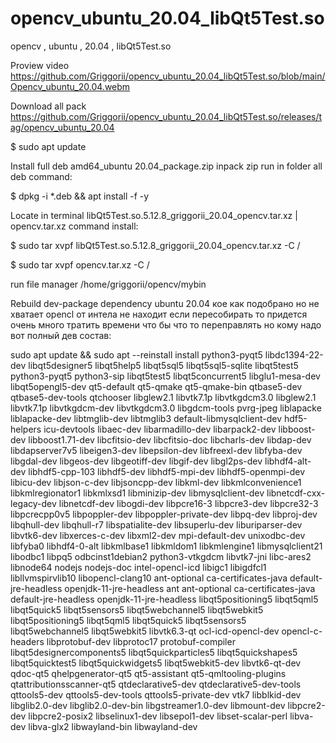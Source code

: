 # opencv_ubuntu_20.04_libQt5Test.so
opencv , ubuntu , 20.04 , libQt5Test.so

Proview video https://github.com/Griggorii/opencv_ubuntu_20.04_libQt5Test.so/blob/main/Opencv_ubuntu_20.04.webm

Download all pack https://github.com/Griggorii/opencv_ubuntu_20.04_libQt5Test.so/releases/tag/opencv_ubuntu_20.04

$ sudo apt update

Install full deb amd64_ubuntu 20.04_package.zip inpack zip run in folder all deb command:

$ dpkg -i *.deb && apt install -f -y

Locate in terminal libQt5Test.so.5.12.8_griggorii_20.04_opencv.tar.xz | opencv.tar.xz command install:

$ sudo tar xvpf libQt5Test.so.5.12.8_griggorii_20.04_opencv.tar.xz -C /

$ sudo tar xvpf opencv.tar.xz -C /

run file manager /home/griggorii/opencv/mybin

Rebuild dev-package dependency ubuntu 20.04 кое как подобрано но не хватает opencl от интела не находит если пересобирать то придется очень много тратить времени что бы что то переправлять но кому надо вот полный дев состав:

sudo apt update && sudo apt --reinstall install python3-pyqt5 libdc1394-22-dev libqt5designer5 libqt5help5 libqt5sql5 libqt5sql5-sqlite libqt5test5 python3-pyqt5 python3-sip libqt5test5 libqt5concurrent5 libglu1-mesa-dev libqt5opengl5-dev qt5-default qt5-qmake qt5-qmake-bin qtbase5-dev qtbase5-dev-tools qtchooser libglew2.1 libvtk7.1p libvtkgdcm3.0 libglew2.1 libvtk7.1p libvtkgdcm-dev libvtkgdcm3.0 libgdcm-tools pvrg-jpeg liblapacke liblapacke-dev libtmglib-dev libtmglib3 default-libmysqlclient-dev hdf5-helpers icu-devtools libaec-dev libarmadillo-dev libarpack2-dev libboost-dev libboost1.71-dev libcfitsio-dev libcfitsio-doc libcharls-dev libdap-dev libdapserver7v5 libeigen3-dev libepsilon-dev libfreexl-dev libfyba-dev libgdal-dev libgeos-dev libgeotiff-dev libgif-dev libgl2ps-dev libhdf4-alt-dev libhdf5-cpp-103 libhdf5-dev libhdf5-mpi-dev libhdf5-openmpi-dev libicu-dev libjson-c-dev libjsoncpp-dev libkml-dev libkmlconvenience1 libkmlregionator1 libkmlxsd1 libminizip-dev libmysqlclient-dev libnetcdf-cxx-legacy-dev libnetcdf-dev libogdi-dev libpcre16-3 libpcre3-dev libpcre32-3 libpcrecpp0v5 libpoppler-dev libpoppler-private-dev libpq-dev libproj-dev libqhull-dev libqhull-r7 libspatialite-dev libsuperlu-dev liburiparser-dev libvtk6-dev libxerces-c-dev libxml2-dev mpi-default-dev unixodbc-dev libfyba0 libhdf4-0-alt libkmlbase1 libkmldom1 libkmlengine1 libmysqlclient21 libodbc1 libpq5 odbcinst1debian2 python3-vtkgdcm libvtk7-jni libc-ares2 libnode64 nodejs nodejs-doc intel-opencl-icd libigc1 libigdfcl1 libllvmspirvlib10 libopencl-clang10 ant-optional ca-certificates-java default-jre-headless openjdk-11-jre-headless ant ant-optional ca-certificates-java default-jre-headless openjdk-11-jre-headless libqt5positioning5 libqt5qml5 libqt5quick5 libqt5sensors5 libqt5webchannel5 libqt5webkit5 libqt5positioning5 libqt5qml5 libqt5quick5 libqt5sensors5 libqt5webchannel5 libqt5webkit5 libvtk6.3-qt ocl-icd-opencl-dev opencl-c-headers libprotobuf-dev libprotoc17 protobuf-compiler libqt5designercomponents5 libqt5quickparticles5 libqt5quickshapes5 libqt5quicktest5 libqt5quickwidgets5 libqt5webkit5-dev libvtk6-qt-dev qdoc-qt5 qhelpgenerator-qt5 qt5-assistant qt5-qmltooling-plugins qtattributionsscanner-qt5 qtdeclarative5-dev qtdeclarative5-dev-tools qttools5-dev qttools5-dev-tools qttools5-private-dev vtk7 libblkid-dev libglib2.0-dev libglib2.0-dev-bin libgstreamer1.0-dev libmount-dev libpcre2-dev libpcre2-posix2 libselinux1-dev libsepol1-dev libset-scalar-perl libva-dev libva-glx2 libwayland-bin libwayland-dev
